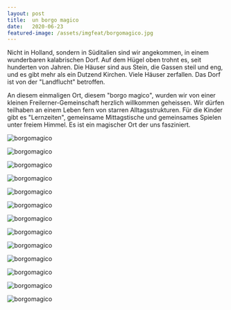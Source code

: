 ```yaml
---
layout: post
title:  un borgo magico
date:   2020-06-23
featured-image: /assets/imgfeat/borgomagico.jpg
---
```


Nicht in Holland, sondern in Süditalien sind wir angekommen, in einem wunderbaren kalabrischen Dorf.
Auf dem Hügel oben trohnt es, seit hunderten von Jahren.
Die Häuser sind aus Stein, die Gassen steil und eng, und es gibt mehr als ein Dutzend Kirchen.
Viele Häuser zerfallen. Das Dorf ist von der "Landflucht" betroffen.  

An diesem einmaligen Ort, diesem "borgo magico", wurden wir von einer kleinen Freilerner-Gemeinschaft herzlich willkommen geheissen.
Wir dürfen teilhaben an einem Leben fern von starren Alltagsstrukturen.
Für die Kinder gibt es "Lernzeiten", gemeinsame Mittagstische und gemeinsames Spielen unter freiem Himmel.
Es ist ein magischer Ort der uns fasziniert.


![borgomagico]({{site.baseurl}}/assets/img/31_BorgoMagico/vista_01.jpg)

![borgomagico]({{site.baseurl}}/assets/img/31_BorgoMagico/VicoSiena.jpg)

![borgomagico]({{site.baseurl}}/assets/img/31_BorgoMagico/vista_02.jpg)

![borgomagico]({{site.baseurl}}/assets/img/31_BorgoMagico/vista_03.jpg)

![borgomagico]({{site.baseurl}}/assets/img/31_BorgoMagico/Wasser.jpg)

![borgomagico]({{site.baseurl}}/assets/img/31_BorgoMagico/ruine_01.jpg)

![borgomagico]({{site.baseurl}}/assets/img/31_BorgoMagico/borgo.jpg)

![borgomagico]({{site.baseurl}}/assets/img/31_BorgoMagico/piazetta.jpg)

![borgomagico]({{site.baseurl}}/assets/img/31_BorgoMagico/kueche.jpg)

![borgomagico]({{site.baseurl}}/assets/img/31_BorgoMagico/schafe.jpg)

![borgomagico]({{site.baseurl}}/assets/img/31_BorgoMagico/dreier.jpg)

![borgomagico]({{site.baseurl}}/assets/img/31_BorgoMagico/Merz.jpg)

![borgomagico]({{site.baseurl}}/assets/img/31_BorgoMagico/fontana.jpg)




